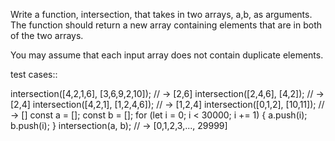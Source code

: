 Write a function, intersection, that takes in two arrays, a,b, as arguments. The function should return a new array containing elements that are in both of the two arrays.

You may assume that each input array does not contain duplicate elements.

test cases::

intersection([4,2,1,6], [3,6,9,2,10]); // -> [2,6]
intersection([2,4,6], [4,2]); // -> [2,4]
intersection([4,2,1], [1,2,4,6]); // -> [1,2,4]
intersection([0,1,2], [10,11]); // -> []
const a = [];
const b = [];
for (let i = 0; i < 30000; i += 1) {
  a.push(i);
  b.push(i);
}
intersection(a, b); // -> [0,1,2,3,..., 29999]